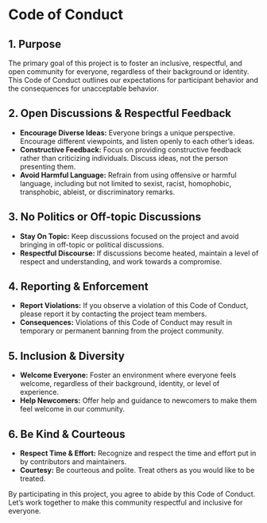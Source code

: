 # Code of Conduct

## 1. Purpose

The primary goal of this project is to foster an inclusive, respectful, and open community for everyone, regardless of their background or identity. This Code of Conduct outlines our expectations for participant behavior and the consequences for unacceptable behavior.

## 2. Open Discussions & Respectful Feedback

- **Encourage Diverse Ideas:** Everyone brings a unique perspective. Encourage different viewpoints, and listen openly to each other’s ideas.
- **Constructive Feedback:** Focus on providing constructive feedback rather than criticizing individuals. Discuss ideas, not the person presenting them.
- **Avoid Harmful Language:** Refrain from using offensive or harmful language, including but not limited to sexist, racist, homophobic, transphobic, ableist, or discriminatory remarks.

## 3. No Politics or Off-topic Discussions

- **Stay On Topic:** Keep discussions focused on the project and avoid bringing in off-topic or political discussions.
- **Respectful Discourse:** If discussions become heated, maintain a level of respect and understanding, and work towards a compromise.

## 4. Reporting & Enforcement

- **Report Violations:** If you observe a violation of this Code of Conduct, please report it by contacting the project team members.
- **Consequences:** Violations of this Code of Conduct may result in temporary or permanent banning from the project community.

## 5. Inclusion & Diversity

- **Welcome Everyone:** Foster an environment where everyone feels welcome, regardless of their background, identity, or level of experience.
- **Help Newcomers:** Offer help and guidance to newcomers to make them feel welcome in our community.

## 6. Be Kind & Courteous

- **Respect Time & Effort:** Recognize and respect the time and effort put in by contributors and maintainers.
- **Courtesy:** Be courteous and polite. Treat others as you would like to be treated.

By participating in this project, you agree to abide by this Code of Conduct. Let’s work together to make this community respectful and inclusive for everyone.
